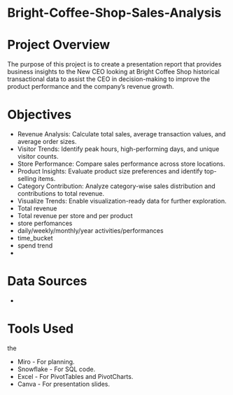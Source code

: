 # Bright-Coffee-Shop-Sales-Analysis

# Project Overview

The purpose of this project is to create a presentation report that provides business insights to the New CEO looking at Bright Coffee Shop historical transactional data to assist the CEO in decision-making to improve the product performance and the company’s revenue growth.

# Objectives


- Revenue Analysis: Calculate total sales, average transaction values, and average order sizes.
- Visitor Trends: Identify peak hours, high-performing days, and unique visitor counts.
- Store Performance: Compare sales performance across store locations.
- Product Insights: Evaluate product size preferences and identify top-selling items.
- Category Contribution: Analyze category-wise sales distribution and contributions to total revenue.
- Visualize Trends: Enable visualization-ready data for further exploration.
- Total revenue
- Total revenue per store and per product
- store perfomances
- daily/weekly/monthly/year activities/performances
- time_bucket
- spend trend
- 

# Data Sources

-

# Tools Used
the 
- Miro - For planning.
- Snowflake - For SQL code.
- Excel - For PivotTables and PivotCharts.
- Canva - For presentation slides.

